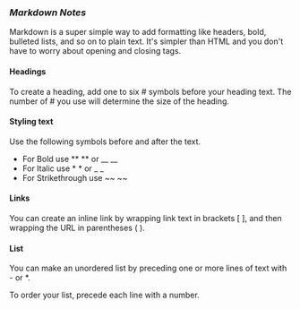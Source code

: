### *Markdown Notes* 

Markdown is a super simple way to add formatting like headers, bold, bulleted lists, and so on to plain text. It's simpler than HTML and you don't have to worry about opening and closing tags. 

#### Headings
To create a heading, add one to six # symbols before your heading text. The number of # you use will determine the size of the heading.

#### Styling text
Use the following symbols before and after the text.
* For Bold use ** ** or __ __ 
* For Italic use * * or _ _
* For Strikethrough use ~~ ~~

#### Links
You can create an inline link by wrapping link text in brackets [ ], and then wrapping the URL in parentheses ( ). 

#### List
You can make an unordered list by preceding one or more lines of text with - or *.

To order your list, precede each line with a number.